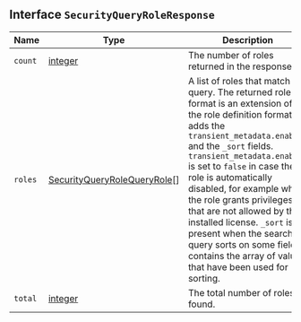 ## Interface `SecurityQueryRoleResponse`

| Name | Type | Description |
| - | - | - |
| `count` | [integer](./integer.md) | The number of roles returned in the response. |
| `roles` | [SecurityQueryRoleQueryRole](./SecurityQueryRoleQueryRole.md)[] | A list of roles that match the query. The returned role format is an extension of the role definition format. It adds the `transient_metadata.enabled` and the `_sort` fields. `transient_metadata.enabled` is set to `false` in case the role is automatically disabled, for example when the role grants privileges that are not allowed by the installed license. `_sort` is present when the search query sorts on some field. It contains the array of values that have been used for sorting. |
| `total` | [integer](./integer.md) | The total number of roles found. |
